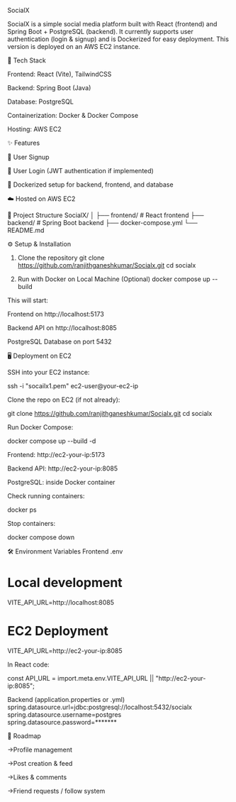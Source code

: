SocialX

SocialX is a simple social media platform built with React (frontend) and Spring Boot + PostgreSQL (backend).
It currently supports user authentication (login & signup) and is Dockerized for easy deployment.
This version is deployed on an AWS EC2 instance.

🚀 Tech Stack

Frontend: React (Vite), TailwindCSS 

Backend: Spring Boot (Java)

Database: PostgreSQL

Containerization: Docker & Docker Compose

Hosting: AWS EC2

✨ Features

🔑 User Signup

🔐 User Login (JWT authentication if implemented)

🐳 Dockerized setup for backend, frontend, and database

☁️ Hosted on AWS EC2

📂 Project Structure
SocialX/
│
├── frontend/         # React frontend
├── backend/          # Spring Boot backend
├── docker-compose.yml
└── README.md

⚙️ Setup & Installation
1. Clone the repository
git clone https://github.com/ranjithganeshkumar/Socialx.git
cd socialx

2. Run with Docker on Local Machine (Optional)
docker compose up --build


This will start:

Frontend on http://localhost:5173

Backend API on http://localhost:8085

PostgreSQL Database on port 5432

🖥️ Deployment on EC2

SSH into your EC2 instance:

ssh -i "socailx1.pem" ec2-user@your-ec2-ip


Clone the repo on EC2 (if not already):

git clone https://github.com/ranjithganeshkumar/Socialx.git
cd socialx


Run Docker Compose:

docker compose up --build -d


Frontend: http://ec2-your-ip:5173

Backend API: http://ec2-your-ip:8085

PostgreSQL: inside Docker container

Check running containers:

docker ps


Stop containers:

docker compose down

🛠️ Environment Variables
Frontend .env
# Local development
VITE_API_URL=http://localhost:8085

# EC2 Deployment
VITE_API_URL=http://ec2-your-ip:8085


In React code:

const API_URL = import.meta.env.VITE_API_URL || "http://ec2-your-ip:8085";

Backend (application.properties or .yml)
spring.datasource.url=jdbc:postgresql://localhost:5432/socialx
spring.datasource.username=postgres
spring.datasource.password=*******

📌 Roadmap

->Profile management

->Post creation & feed

->Likes & comments

->Friend requests / follow system
